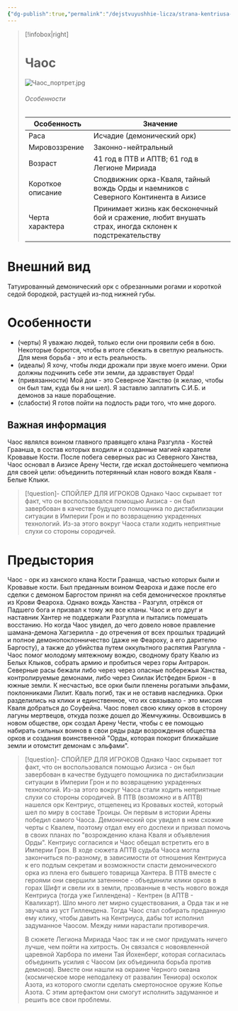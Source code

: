 ```yaml
---
{"dg-publish":true,"permalink":"/dejstvuyushhie-licza/strana-kentriusa-i-orda/chaos/","dgPassFrontmatter":true}
---
```


> [!infobox|right]
> # Чаос
> ![Чаос_портрет.jpg](/img/user/%D0%98%D0%B7%D0%BE%D0%B1%D1%80%D0%B0%D0%B6%D0%B5%D0%BD%D0%B8%D1%8F/%D0%A7%D0%B0%D0%BE%D1%81_%D0%BF%D0%BE%D1%80%D1%82%D1%80%D0%B5%D1%82.jpg)
> ###### Особенности
> | Особенность | Значение |
> | ---- | ---- |
> | Раса | Исчадие (демонический орк)|
> | Мировоззрение | Законно-нейтральный |
> | Возраст | 41 год в ПТВ и АПТВ; 61 год в Легионе Мириада|
> | Короткое описание |Сподвижник орка-Кваля, тайный вождь Орды и наемников с Северного Континента в Аизисе|
> | Черта характера |Принимает жизнь как бесконечный бой и сражение, любит внушать страх, иногда склонен к подстрекательству|

# Внешний вид
Татуированный демонический орк с обрезанными рогами и короткой седой бородкой, растущей из-под нижней губы.

# Особенности
- (черты) Я уважаю людей, только если они проявили себя в бою. Некоторые борются, чтобы в итоге сбежать в светлую реальность. Для меня борьба - это и есть реальность.
- (идеалы) Я хочу, чтобы люди дрожали при звуке моего имени. Орки должны подчинить себе эти земли, да здравствует Орда!
- (привязанности) Мой дом - это Северное Ханство (я желаю, чтобы он был там, куда бы я ни шел). Я заставлю заплатить С.И.Б. и демонов за наше порабощение.
- (слабости) Я готов пойти на подлость ради того, что мне дорого.
## Важная информация
Чаос являлся воином главного правящего клана Разгулла - Костей Граанша, в состав которых входили и созданные магией каратели Кровавые Кости.
После побега северных рас из Северного Ханства, Чаос основал в Аизисе Арену Чести, где искал достойнешего чемпиона для своей цели: объединить потерянный клан нового вождя Кваля - Белые Клыки.
> [!question]- СПОЙЛЕР ДЛЯ ИГРОКОВ
> Однако Чаос скрывает тот факт, что он воспользовался помощью Аизиса - он был завербован в качестве будущего помощника по дистабилизации ситуации в Империи Грон и по возвращению украденных технологий. Из-за этого вокруг Чаоса стали ходить неприятные слухи со стороны сородичей.

# Предыстория
Чаос - орк из ханского клана Кости Граанша, частью которых были и Кровавые кости. Был преданным воином Феароха и даже после его сделки с демоном Баргостом принял на себя демоническое проклятье из Крови Феароха. Однако вождь Ханства - Разгулл, отрёкся от Падшего бога и призвал к тому же все кланы. Чаос и его друг и наставник Хантер не поддержали Разгулла и пытались помешать восстанию.
Но когда Чаос увидел, до чего довело новое правление шамана-демона Хагзерилла - до отречения от всех прошлых традиций и полное демонопоклонничество (даже не Феароху, а его дарителю Баргосту), а также до убийства путем оккультного распятия Разгулла - Чаос помог молодому мятежному вождю, сводному брату Квалю из Белых Клыков, собрать армию и пробиться через горы Антрарон. Северные расы бежали либо через через опасные побережья Ханства, контролируемые демонами, либо через Сиилак Истфеден Брион - в южные земли. К несчастью, все орки были пленены рогатыми эльфами, поклонниками Лилит. Кваль погиб, так и не оставив наследника. Орки разделились на клики и единственное, что их связывало - это миссия Кваля добраться до Соуфейна. Чаос повел свою клику орков в сторону лагуны мертвецов, откуда позже дошел до Жемчужины. Освоившись в новом обществе, орк создал Арену Чести, чтобы с ее помощью набирать сильных воинов в свои ряды ради возрождения общества орков и создания воинственной "Орды, которая покорит ближайшие земли и отомстит демонам с эльфами". 
> [!question]- СПОЙЛЕР ДЛЯ ИГРОКОВ
> Однако Чаос скрывает тот факт, что он воспользовался помощью Аизиса - он был завербован в качестве будущего помощника по дистабилизации ситуации в Империи Грон и по возвращению украденных технологий. Из-за этого вокруг Чаоса стали ходить неприятные слухи со стороны сородичей.
> В ПТВ (возможно и в АПТВ) нашелся орк Кентриус, отщепенец из Кровавых костей, который шел по миру в составе Троицы. 
> Он первым в истории Арены победил самого Чаоса. Демонический орк увидел в нем схожие черты с Квалем, поэтому отдал ему его доспехи и призвал помочь в своих планах по "возрождению клана Кваля и объявления Орды". 
> Кентриус согласился и Чаос обещал встретить его в Империи Грон. 
> В ходе сюжета АПТВ судьба Чаоса могла закончиться по-разному, в зависимости от отношения Кентриуса к его подлым секретам и возможности спасти демонического орка из плена его бывшего товарища Хантера.
> В ПТВ вместе с героями они свершили затеннное - объединили клики орков в горах Шифт и свели их в земли, прозванные в честь нового вождя Кентриуса (тогда уже Гиллендена) - Кентрен (в АПТВ - Квалихарт). 
> Шло много лет мирно существования, а Орда так и не звучала из уст Гиллендена. Тогда Чаос стал собирать преданную ему клику, чтобы давить на Кентриуса, дабы тот исполнил задуманное Чаосом. Между ними нарастали противоречия.
> 
> В сюжете Легиона Мириада Чаос так и не смог придумать ничего лучше, чем пойти на хитрость. Он связался с новоявленной царевной Харбора по имени Тая Йохенберг, которая согласилась объединить усилия с Чаосом (их объединила борьба против демонов). Вместе они нашли на окраине Черного океана (космическое море неподалеку от развалин Тениора) осколок Азота, из которого смогли сделать смертоносное оружие Копье Азота. С этим артефактом они смогут исполнить задуманное и решить все свои проблемы.




